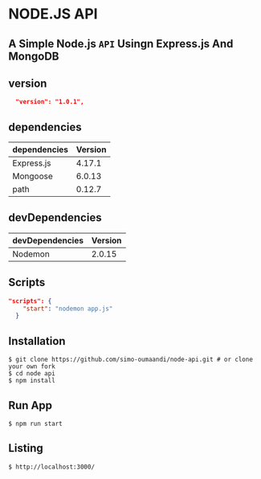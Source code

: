 # NODE.JS API 
## A Simple Node.js ``` API ``` Usingn Express.js And MongoDB

## version
```json
  "version": "1.0.1",
```

## dependencies 

| dependencies              | Version     |
| ----------------          | ----------- |
| Express.js                | 4.17.1      |
| Mongoose                  | 6.0.13      |
| path                      | 0.12.7      |


## devDependencies

| devDependencies           | Version     |
| ----------------          | ----------- |
| Nodemon                   | 2.0.15      |


## Scripts

```json
"scripts": {
    "start": "nodemon app.js"
  }
```
## Installation

```shell
$ git clone https://github.com/simo-oumaandi/node-api.git # or clone your own fork
$ cd node api
$ npm install
```
## Run App
```shell
$ npm run start
```
## Listing
```shell
$ http://localhost:3000/
```







